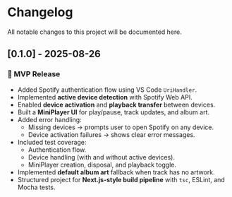 # Changelog

All notable changes to this project will be documented here.

## [0.1.0] - 2025-08-26
### 🎉 MVP Release
- Added Spotify authentication flow using VS Code `UriHandler`.
- Implemented **active device detection** with Spotify Web API.
- Enabled **device activation** and **playback transfer** between devices.
- Built a **MiniPlayer UI** for play/pause, track updates, and album art.
- Added error handling:
  - Missing devices → prompts user to open Spotify on any device.
  - Device activation failures → shows clear error messages.
- Included test coverage:
  - Authentication flow.
  - Device handling (with and without active devices).
  - MiniPlayer creation, disposal, and playback toggle.
- Implemented **default album art** fallback when track has no artwork.
- Structured project for **Next.js-style build pipeline** with `tsc`, ESLint, and Mocha tests.
